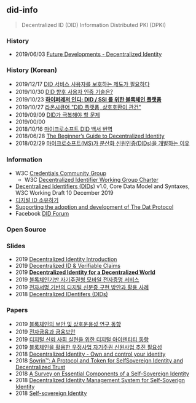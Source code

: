 ## did-info
> Decentralized ID (DID) Information
> Distributed PKI (DPKI)


### History
- 2019/06/03 [Future Developments - Decentralized Identity](https://dev.to/radixdlt/future-developments-decentralized-identity-2emo)


### History (Korean)
- 2019/12/17 [DID 서비스 사용자를 보호하는 제도가 필요하다](https://decenter.kr/NewsView/1VS3Z1TVBS/GZ05)
- 2019/10/30 [DID 향후 사용자 인증 기술은?](https://blog.lgcns.com/2123)
- 2019/10/23 [**하이퍼레저 인디: DID / SSI 를 위한 블록체인 플랫폼**](https://hamait.tistory.com/1063)
- 2019/10/27 [라온시큐어 "DID 플랫폼, 상호호환이 관건"](http://m.zdnet.co.kr/news_view.asp?article_id=20191017170809&re=zdk#imadnews)
- 2019/09/09 [DID가 극복해야 할 문제](https://noder.foundation/did-for-ssi/)
- 2019/00/00
- 2018/10/16 [마이크로소프트 DID 백서 번역](https://steemit.com/thekey/@eduphs/microsoft-blockchain-whitepaper)
- 2018/06/28 [The Beginner’s Guide to Decentralized Identity](https://www.gartner.com/smarterwithgartner/the-beginners-guide-to-decentralized-identity/)
- 2018/02/29 [마이크로소프트(MS)가 분산화 신원인증(DIDs)을 개발하는 이유](https://steemit.com/kr/@euijin/ms-dids)


### Information
- W3C [Credentials Community Group](https://w3c-ccg.github.io/)
    - W3C [Decentralized Identifier Working Group Charter](https://www.w3.org/2019/08/did-wg-charter.html)
- [Decentralized Identifiers (DIDs)](https://w3c.github.io/did-core/) v1.0, Core Data Model and Syntaxes, W3C Working Draft 10 December 2019
- [디지털 ID 소유하기](https://www.microsoft.com/ko-kr/security/technology/own-your-identity)
- [Supporting the adoption and development of The Dat Protocol](https://dat.foundation/)
- Facebook [DID Forum](https://www.facebook.com/groups/2664743540307372/)

### Open Source


### Slides
- 2019 [Decentralized Identity Introduction](https://www.ibm.com/downloads/cas/OPEQYEL7)
- 2019 [Decentralized ID & Verifiable Claims](https://www.owasp.org/images/8/89/OWASP-Austin-Mtg-2018Jan-CryptoParty-Dave-Sanford.pdf)
- 2019 [**Decentralized Identity for a Decentralized World**](https://www.gsma.com/identity/wp-content/uploads/2019/11/MWCA-19-ID-seminar-Microsoft-presentation-final.pdf)
- 2019 [블록체인기반 자기주권형 모바일 전자증명 서비스](https://www.kisa.or.kr/uploadfile/201909/201909031758548278.pdf)
- 2019 [전자서명 기반의 디지털 신분증 구현 방안과 활용 사례](https://www.kisa.or.kr/uploadfile/201909/201909031758548282.pdf)
- 2018 [Decentralized IDentifers (DIDs)](https://www.w3.org/2018/vocabws/presentations/Sabadello.pdf)


### Papers
- 2019 [블록체인의 보안 및 상호운용성 연구 동향](file:///Users/stoney/Downloads/20190326_S&TRJ-V32-N1_%EC%B5%9C%EC%A2%85%EB%B3%B8.pdf)
- 2019 [전자금융과 금융보안](http://www.fsec.or.kr/common/proc/fsec/bbs/146/fileDownLoad/1860.do)
- 2019 [디지털 신뢰 사회 실현을 위한 디지털 아이덴티티 동향](https://ettrends.etri.re.kr/ettrends/177/0905177012/34-3_114-124.pdf)
- 2019 [블록체인을 활용한 우정사업 자기주권 신원사업 추진 필요성](https://www.kisdi.re.kr/kisdi/common/premium?file=1%7C14512)
- 2018 [Decentralized Identity - Own and control your identity](https://query.prod.cms.rt.microsoft.com/cms/api/am/binary/RE2DjfY)
- 2018 [Sovrin™: A Protocol and Token for SelfSovereign Identity and Decentralized Trust](https://sovrin.org/wp-content/uploads/Sovrin-Protocol-and-Token-White-Paper.pdf)
- 2018 [A Survey on Essential Components of a Self-Sovereign Identity](https://arxiv.org/pdf/1807.06346.pdf)
- 2018 [Decentralized Identity Management System for Self-Soverign Identity](https://projekter.aau.dk/projekter/files/281068659/Master_Thesis_ICTE4SER4.2.pdf)
- 2018 [Self-sovereign Identity](https://jolocom.io/wp-content/uploads/2018/10/Self-sovereign-Identity-_-Blockchain-Bundesverband-2018.pdf)


